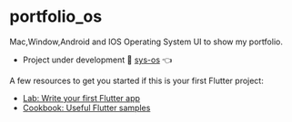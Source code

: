 # portfolio_os

Mac,Window,Android and IOS Operating System UI to show my portfolio.

- Project under development 🚧 [sys-os](https://sys-os.vercel.app) 👈

A few resources to get you started if this is your first Flutter project:

- [Lab: Write your first Flutter app](https://docs.flutter.dev/get-started/codelab)
- [Cookbook: Useful Flutter samples](https://docs.flutter.dev/cookbook)
